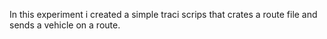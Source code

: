 In this experiment i created a simple traci scrips that crates a route file and sends a vehicle on a route.